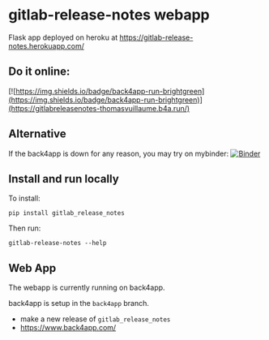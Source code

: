 # gitlab-release-notes webapp

Flask app deployed on heroku at https://gitlab-release-notes.herokuapp.com/

## Do it online: 
[![https://img.shields.io/badge/back4app-run-brightgreen](https://img.shields.io/badge/back4app-run-brightgreen)](https://gitlabreleasenotes-thomasvuillaume.b4a.run/)

## Alternative
If the back4app is down for any reason, you may try on mybinder:
[![Binder](https://mybinder.org/badge_logo.svg)](https://mybinder.org/v2/gh/vuillaut/GitlabReleaseNotesGenerator/HEAD?labpath=generate.ipynb)


## Install and run locally

To install: 
```
pip install gitlab_release_notes
```

Then run:
```
gitlab-release-notes --help
```

## Web App 

The webapp is currently running on back4app.

back4app is setup in the `back4app` branch.
- make a new release of `gitlab_release_notes`
- https://www.back4app.com/
